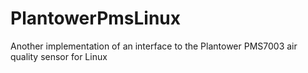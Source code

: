 # PlantowerPmsLinux
Another implementation of an interface to the Plantower PMS7003 air quality sensor for Linux 
